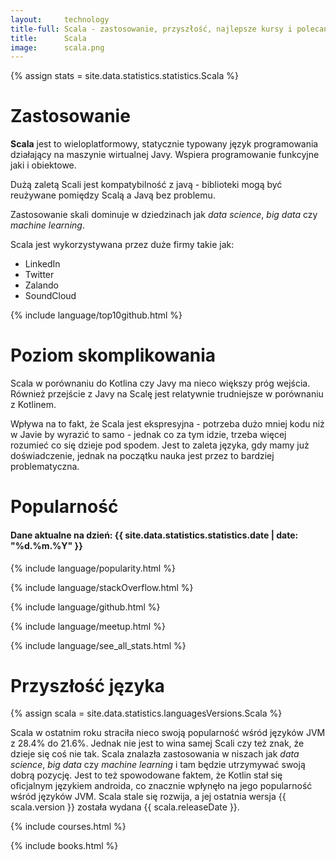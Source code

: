 ```yaml
---
layout:     technology
title-full: Scala - zastosowanie, przyszłość, najlepsze kursy i polecane książki
title:      Scala
image:      scala.png
---
```


{% assign stats = site.data.statistics.statistics.Scala %}

# Zastosowanie

**Scala** jest to wieloplatformowy, statycznie typowany język programowania działający na maszynie wirtualnej Javy. Wspiera programowanie funkcyjne jaki i obiektowe.

Dużą zaletą Scali jest kompatybilność z javą - biblioteki mogą być reużywane pomiędzy Scalą a Javą bez problemu. 

Zastosowanie skali dominuje w dziedzinach jak *data science*, *big data* czy *machine learning*.

Scala jest wykorzystywana przez duże firmy takie jak:
- LinkedIn
- Twitter
- Zalando
- SoundCloud

{% include language/top10github.html %}

# Poziom skomplikowania

Scala w porównaniu do Kotlina czy Javy ma nieco większy próg wejścia. Również przejście z Javy na Scalę jest relatywnie trudniejsze w porównaniu z Kotlinem.

Wpływa na to fakt, że Scala jest ekspresyjna - potrzeba dużo mniej kodu niż w Javie by wyrazić to samo - jednak co za tym idzie, trzeba więcej rozumieć co się dzieje pod spodem. Jest to zaleta języka, gdy mamy już doświadczenie, jednak na początku nauka jest przez to bardziej problematyczna.

# Popularność

<h4>Dane aktualne na dzień: {{ site.data.statistics.statistics.date | date: "%d.%m.%Y"  }}</h4>

{% include language/popularity.html %}

{% include language/stackOverflow.html %}

{% include language/github.html %}

{% include language/meetup.html %}

{% include language/see_all_stats.html %}

# Przyszłość języka

{% assign scala = site.data.statistics.languagesVersions.Scala %}

Scala w ostatnim roku straciła nieco swoją popularność wśród języków JVM z 28.4% do 21.6%. Jednak nie jest to wina samej Scali czy też znak, że dzieje się coś nie tak. Scala znalazła zastosowania w niszach jak *data science*, *big data* czy *machine learning* i tam będzie utrzymywać swoją dobrą pozycję. Jest to też spowodowane faktem, że Kotlin stał się oficjalnym językiem androida, co znacznie wpłynęło na jego popularność wśród języków JVM. Scala stale się rozwija, a jej ostatnia wersja {{ scala.version }} została wydana {{ scala.releaseDate }}.


{% include courses.html %}

{% include books.html %}




